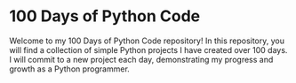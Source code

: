 # 100 Days of Python Code
Welcome to my 100 Days of Python Code repository! 
In this repository, you will find a collection of simple Python projects I have created over 100 days. 
I will commit to a new project each day, demonstrating my progress and growth as a Python programmer.
